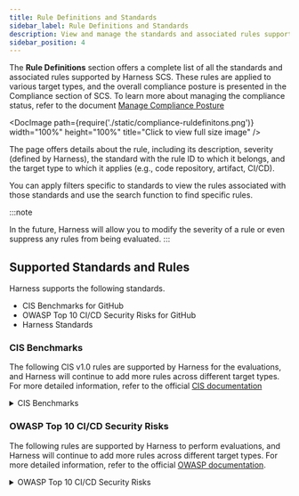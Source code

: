 ```yaml
---
title: Rule Definitions and Standards
sidebar_label: Rule Definitions and Standards
description: View and manage the standards and associated rules supported by Harness SCS
sidebar_position: 4
---
```


The **Rule Definitions** section offers a complete list of all the standards and associated rules supported by Harness SCS. These rules are applied to various target types, and the overall compliance posture is presented in the Compliance section of SCS. To learn more about managing the compliance status, refer to the document [Manage Compliance Posture](./manage-compliance-posture)


<DocImage path={require('./static/compliance-ruldefinitons.png')} width="100%" height="100%" title="Click to view full size image" />


The page offers details about the rule, including its description, severity (defined by Harness), the standard with the rule ID to which it belongs, and the target type to which it applies (e.g., code repository, artifact, CI/CD).

You can apply filters specific to standards to view the rules associated with those standards and use the search function to find specific rules.

:::note

In the future, Harness will allow you to modify the severity of a rule or even suppress any rules from being evaluated.
:::

## Supported Standards and Rules

Harness supports the following standards.

* CIS Benchmarks for GitHub
* OWASP Top 10 CI/CD Security Risks for GitHub
* Harness Standards


### CIS Benchmarks

The following CIS v1.0 rules are supported by Harness for the evaluations, and Harness will continue to add more rules across different target types. For more detailed information, refer to the official [CIS documentation](https://www.cisecurity.org/benchmark/software-supply-chain-security) 

<details>
<summary>CIS Benchmarks</summary>

### Source Code

| Rule ID  | Name                                                  | Platform | Type |
|----------|-------------------------------------------------------|----------|--------|
| 1.1.3    | Automated Approval of Code Changes                    | GitHub   | Code Repository  |
| 1.1.4    | Dismissal of Previous Approvals on Updates            | GitHub   | Code Repository  |
| 1.1.5    | Restricted Dismissal of Code Change Reviews           | GitHub   | Code Repository  |
| 1.1.6    | Code Owners for Sensitive Code                        | GitHub   | Code Repository  |
| 1.1.7    | Code Owner’s Review Requirement                       | GitHub   | Code Repository  |
| 1.1.8    | Periodic Inactive Branch Reviews                      | GitHub   | Code Repository  |
| 1.1.9    | Checks Passing Before Merging New Code                | GitHub   | Code Repository  |
| 1.1.10   | Up-to-Date Open Git Branches                          | GitHub   | Code Repository  |
| 1.1.11   | Resolved Comments Before Merging                      | GitHub   | Code Repository  |
| 1.1.12   | Verification of Signed Commits for New Changes Before Merging | GitHub  | Code Repository  |
| 1.1.13   | Linear History Requirement                            | GitHub   | Code Repository  |
| 1.1.14   | Enforced Branch Protection Rules for Administrators    | GitHub   | CodeRepository   |
| 1.1.15   | Restricted Pushing/Merging of New Code                | GitHub   | Code Repository  |
| 1.1.16   | Denied Force Pushing Code to Branches                 | GitHub   | Code Repository  |
| 1.1.17   | Denied Branch Deletions                               | GitHub   | Code Repository  |
| 1.2.1    | SECURITY.md in Public Repositories                    | GitHub   | Code Repository  |
| 1.2.2    | Limited Repository Creation                          | GitHub   | Code  Repository |
| 1.2.3    | Limited Repository Deletion                           | GitHub   | Code Repository  |
| 1.2.4    | Limited Issue Deletion                                | GitHub   | Code Repository  |
| 1.3.1    | Periodic Review and Removal of Inactive Users         | GitHub   | Code Repository  |
| 1.3.3    | Minimum Number of Administrators Set for the Organization | GitHub   | Code Repository   |
| 1.3.5    | Organization-Wide MFA Requirement                     | GitHub   | Code Repository  |
| 1.3.7    | Two Administrators Set for Each Repository            | GitHub   | Code Repository  |
| 1.3.8    | Strict Base Permissions Set for Repositories          | GitHub   | Code Repository  |
| 1.3.9    | Organization Identity Confirmed with “Verified” Badge | GitHub   | Code Repository  |

### Build Pipelines

| Rule ID  | Name                                                     | Platform | Type |
|----------|----------------------------------------------------------|----------|--------|
| 2.3.1    | Definition of All Build Steps as Code                    | GitHub    | CI/CD  |
| 2.3.5    | Minimized Access to Build Process Triggering             | GitHub    | CI/CD  |
| 2.3.7    | Automated Vulnerability Scanning for Pipelines           | GitHub    | CI/CD  |
| 2.3.8    | Automated Scanning for Sensitive Data in Pipeline Files  | GitHub    | CI/CD  |
| 2.4.2    | Locking of All External Dependencies Used in the Build Process | GitHub    | CI/CD  |
| 2.4.6    | Production of SBOM in Pipeline Steps                     | GitHub    | CI/CD  |

### Dependencies

| Rule ID  | Name                                                        | Platform | Type   |
|----------|-------------------------------------------------------------|----------|----------|
| 3.1.7    | Pinning of Dependencies to Specific, Verified Versions       | GitHub    | CI/CD    |
| 3.2.2    | Automatic Scanning for Known Vulnerabilities in Packages     | GitHub    | CI/CD    |
| 3.2.3    | Automatic Scanning for License Implications in Packages      | GitHub    | CI/CD    |

### Artifacts

| Rule ID  | Name                                             | Platform  | Type   |
|----------|--------------------------------------------------|-----------|----------|
| 4.2.3    | MFA for User Access to the Package Registry      | GitHub| Artifacts|
| 4.2.5    | Revocation of Anonymous Access to Artifacts      | GitHub | Artifacts|
| 4.3.4    | Security of Webhooks in the Package Registry     | GitHub | Artifacts|

</details>

### OWASP Top 10 CI/CD Security Risks
The following rules are supported by Harness to perform evaluations, and Harness will continue to add more rules across different target types. For more detailed information, refer to the official [OWASP documentation](https://owasp.org/www-project-top-10-ci-cd-security-risks/).

<details>
<summary>OWASP Top 10 CI/CD Security Risks</summary>

### CICD-SEC-1: Insufficient Flow Control Mechanisms

| Rule ID | Name                                                                 | Platform | Type | Severity |
|---------|----------------------------------------------------------------------|----------|--------|----------|
| 1.1.3   | Automated Approval of Code Changes                                    | GitHub   | Code Repository    | MEDIUM   |
| 1.1.4   | Dismissal of Previous Approvals on Updates                            | GitHub   | Code Repository    | HIGH     |
| 1.1.5   | Restricted Dismissal of Code Change Reviews                           | GitHub   | Code Repository    | HIGH     |
| 1.1.6   | Code Owners Removed in GitHub repository                              | GitHub   | Code Repository    | HIGH     |
| 1.1.7   | Code owners reviews are not required in GitHub before merging         | GitHub   | Code Repository    | MEDIUM   |
| 1.1.9   | Checks Passing Before Merging New Code                                | GitHub   | Code Repository    | HIGH     |
| 1.1.10  | Up-to-Date Open Git Branches                                          | GitHub   | Code Repository    | HIGH     |
| 1.1.11  | Resolved Comments Before Merging                                      | GitHub   | Code Repository    | LOW      |
| 1.1.13  | Linear History Requirement                                            | GitHub   | Code Repository    | LOW      |
| 1.1.14  | Enforced Branch Protection Rules for Administrators                   | GitHub   | Code Repository    | HIGH     |
| 1.1.15  | Restricted Pushing/Merging of New Code                                | GitHub   | Code Repository    | CRITICAL |
| 1.1.17  | Denied Branch Deletions                                               | GitHub   | Code Repository    | CRITICAL |
| 1.2.8   | Required reviews can be bypassed using GitHub Actions at Org level    | GitHub   | Code Repository    | HIGH     |
| 1.2.9   | Required reviews can be bypassed using GitHub Actions at Repo level   | GitHub   | Code Repository    | HIGH     |
| 1.3.9   | Organization Identity Confirmed with “Verified” Badge                 | GitHub   | Code Repository    | Code Repository      |
| 1.2.12  | Auto-merged enabled on the repository                                 | GitHub   | Code Repository    | HIGH     |

### CICD-SEC-2: Inadequate Identity and Access Management

| Rule ID | Name                                               | Platform | Type | Severity |
|---------------------------|----------------------------------------------------|----------|--------|----------|
| 1.3.1                     | Excessive user permissions to a GitHub repository  | GitHub   | Code Repository    | HIGH     |
| 1.3.5                     | GitHub User account is missing 2FA                 | GitHub   | Code Repository    | HIGH     |
| 1.3.10                    | GitHub inactive user account programmatic credentials | GitHub   | Code Repository    | MEDIUM   |
| 1.1.12                    | Verification of Signed Commits for New Changes Before Merging | GitHub   | Code Repository    | LOW      |
| 1.1.16                    | Denied Force Pushing Code to Branches              | GitHub   | Code Repository    | LOW      |
| 1.2.15                    | Any organization member in GitHub can create private repositories | GitHub   | Code Repository    | LOW      |
| 1.2.13                    | GitHub organization members can create public repositories | GitHub   | Code Repository    | LOW      |
| 1.2.18                    | GitHub repository webhook SSL verification is disabled | GitHub   | Code Repository    | LOW      |
| 1.3.12                    | GitHub deploy key has a weak SSH signature         | GitHub   | Code Repository    | LOW      |
| 1.2.19                    | GitHub organization webhook SSL verification is disabled | GitHub   | Code Repository    | LOW      |
| 1.3.11                    | Unrotated GitHub deploy keys                       | GitHub   | Code Repository    | LOW      |

### CICD-SEC-4: Poisoned Pipeline Execution (PPE)
| Rule ID | Name                                                 | Platform | Type | Severity |
|---------|------------------------------------------------------|----------|--------|----------|
| 1.2.6   | Forking of private repositories in the GitHub organization is allowed | GitHub   | Code Repository    | MEDIUM   |
| 1.2.7   | Forking of a private GitHub repository is allowed     | GitHub   | Code Repository    | MEDIUM   |
| 2.1.5   | Pipeline vulnerable to command injection     | Harness   | CI/CD    | High   |

### CICD-SEC-5: Insufficient PBAC (Pipeline-Based Access Controls)

| Rule ID  | Name                                                                   | Platform | Type | Severity |
|----------|------------------------------------------------------------------------|----------|--------|----------|
| 1.2.5    | Default GitHub Actions workflow permissions in the organization set to 'read and write' | GitHub   | Code Repository    | MEDIUM   |
| 1.2.14   | Default GitHub Actions workflow permissions in the repository set to 'read and write'  | GitHub   | Code Repository    | MEDIUM   |
| 1.3.13   | GitHub deploy keys assigned with write permissions                     | GitHub   | Code Repository    | LOW      |

### CICD-SEC-6: Insufficient Credential Hygiene

| Rule ID  | Name                                                | Platform | Type | Severity |
|----------|-----------------------------------------------------|----------|--------|----------|
| 1.2.20   | GitHub organization secret not scoped               | GitHub   | Code Repository    | MEDIUM   |
| 1.2.10   | Unrotated organization secrets in GitHub Actions     | GitHub   | Code Repository    | MEDIUM   |
| 1.2.11   | Unrotated repository secrets in GitHub Actions       | GitHub   | Code Repository    | MEDIUM   |
| 2.1.6   | Possible secrets baked into docker image layers       | Harness   | CI/CD    | MEDIUM   |
| 2.3.9                     | Authorization not enforced for custom triggers                    | Harness   | CI/CD  | HIGH   |


### CICD-SEC-8: Ungoverned Usage of 3rd Party Services

| Rule ID | Name                                                 | Platform | Type | Severity |
|---------------------------|------------------------------------------------------|----------|--------|----------|
| 1.2.16                    | Unrestricted usage of GitHub Actions allowed across the organization | GitHub   | Code Repository    | HIGH     |
| 1.2.17                    | Unrestricted usage of GitHub Actions allowed in the repository      | GitHub   | Code Repository    | HIGH     |
| 2.4.2                     | Unpinned GitHub Actions                                           | GitHub   | CI/CD  | MEDIUM   |


</details>

<!-- ### Harness Standards
The following rules are defined by Harness
<details>
<summary>Harness Standards</summary>
| Rule ID  | Name                                                | Platform | Type | Severity |
|----------|-----------------------------------------------------|----------|--------|----------|
| 2.1.7   | Authorization not enforced for custom triggers        | Harness   | CI/CD    | High   |


</details> -->
